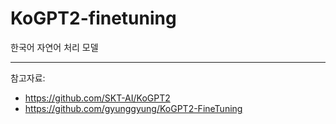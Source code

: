 # KoGPT2-finetuning
한국어 자연어 처리 모델


-----------
참고자료: 
  - https://github.com/SKT-AI/KoGPT2 
  - https://github.com/gyunggyung/KoGPT2-FineTuning

